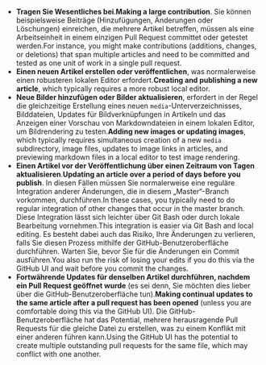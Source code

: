  - <span data-ttu-id="a803a-101">**Tragen Sie Wesentliches bei**.</span><span class="sxs-lookup"><span data-stu-id="a803a-101">**Making a large contribution**.</span></span> <span data-ttu-id="a803a-102">Sie können beispielsweise Beiträge (Hinzufügungen, Änderungen oder Löschungen) einreichen, die mehrere Artikel betreffen, müssen als eine Arbeitseinheit in einem einzigen Pull Request committet oder getestet werden.</span><span class="sxs-lookup"><span data-stu-id="a803a-102">For instance, you might make contributions (additions, changes, or deletions) that span multiple articles and need to be committed and tested as one unit of work in a single pull request.</span></span> 
 - <span data-ttu-id="a803a-103">**Einen neuen Artikel erstellen oder veröffentlichen**, was normalerweise einen robusteren lokalen Editor erfordert.</span><span class="sxs-lookup"><span data-stu-id="a803a-103">**Creating and publishing a new article**, which typically requires a more robust local editor.</span></span> 
 - <span data-ttu-id="a803a-104">**Neue Bilder hinzufügen oder Bilder aktualisieren**, erfordert in der Regel die gleichzeitige Erstellung eines neuen `media`-Unterverzeichnisses, Bilddateien, Updates für Bildverknüpfungen in Artikeln und das Anzeigen einer Vorschau von Markdowndateien in einem lokalen Editor, um Bildrendering zu testen.</span><span class="sxs-lookup"><span data-stu-id="a803a-104">**Adding new images or updating images**, which typically requires simultaneous creation of a new `media` subdirectory, image files, updates to image links in articles, and previewing markdown files in a local editor to test image rendering.</span></span>
 - <span data-ttu-id="a803a-105">**Einen Artikel vor der Veröffentlichung über einen Zeitraum von Tagen aktualisieren**.</span><span class="sxs-lookup"><span data-stu-id="a803a-105">**Updating an article over a period of days before you publish**.</span></span> <span data-ttu-id="a803a-106">In diesen Fällen müssen Sie normalerweise eine reguläre Integration anderer Änderungen, die in diesem „Master“-Branch vorkommen, durchführen.</span><span class="sxs-lookup"><span data-stu-id="a803a-106">In these cases, you typically need to do regular integration of other changes that occur in the master branch.</span></span> <span data-ttu-id="a803a-107">Diese Integration lässt sich leichter über Git Bash oder durch lokale Bearbeitung vornehmen.</span><span class="sxs-lookup"><span data-stu-id="a803a-107">This integration is easier via Git Bash and local editing.</span></span> <span data-ttu-id="a803a-108">Es besteht dabei auch das Risiko, Ihre Änderungen zu verlieren, falls Sie diesen Prozess mithilfe der GitHub-Benutzeroberfläche durchführen. Warten Sie, bevor Sie für die Änderungen ein Commit ausführen.</span><span class="sxs-lookup"><span data-stu-id="a803a-108">You also run the risk of losing your edits if you do this via the GitHub UI and wait before you commit the changes.</span></span>
 - <span data-ttu-id="a803a-109">**Fortwährende Updates für denselben Artikel durchführen, nachdem ein Pull Request geöffnet wurde** (es sei denn, Sie möchten dies lieber über die GitHub-Benutzeroberfläche tun).</span><span class="sxs-lookup"><span data-stu-id="a803a-109">**Making continual updates to the same article after a pull request has been opened** (unless you are comfortable doing this via the GitHub UI).</span></span> <span data-ttu-id="a803a-110">Die GitHub-Benutzeroberfläche hat das Potential, mehrere herausragende Pull Requests für die gleiche Datei zu erstellen, was zu einem Konflikt mit einer anderen führen kann.</span><span class="sxs-lookup"><span data-stu-id="a803a-110">Using the GitHub UI has the potential to create multiple outstanding pull requests for the same file, which may conflict with one another.</span></span> 